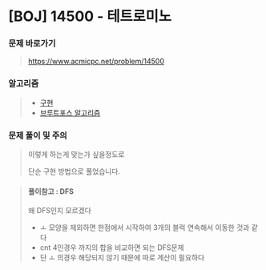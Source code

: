 # [BOJ] 14500 - 테트로미노

### 문제 바로가기

>  https://www.acmicpc.net/problem/14500

### 알고리즘

> - [구현](https://www.acmicpc.net/problem/tag/102)
> - [브루트포스 알고리즘](https://www.acmicpc.net/problem/tag/125)

### 문제 풀이 및 주의

> 이렇게 하는게 맞는가 싶을정도로 
>
> 단순 구현 방법으로 풀었습니다.

> #### 풀이참고 : DFS
>
> 왜 DFS인지 모르겠다
>
> - ㅗ 모양을 제외하면 한점에서 시작하여  3개의 블럭 연속해서 이동한 것과 같다 
> - cnt 4인경우 까지의 합을 비교하면 되는 DFS문제
> - 단 ㅗ 의경우 해당되지 않기 때문에 따로 계산이 필요하다
